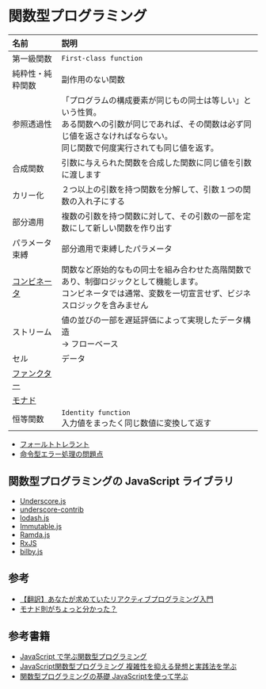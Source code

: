 # 関数型プログラミング

|名前|説明|
|:-|:-|
|第一級関数|`First-class function`|
|純粋性・純粋関数|副作用のない関数|
|参照透過性|「プログラムの構成要素が同じもの同士は等しい」という性質。<br>ある関数への引数が同じであれば、その関数は必ず同じ値を返さなければならない。<br>同じ関数で何度実行されても同じ値を返す。|
|合成関数|引数に与えられた関数を合成した関数に同じ値を引数に渡します|
|カリー化|２つ以上の引数を持つ関数を分解して、引数１つの関数の入れ子にする|
|部分適用|複数の引数を持つ関数に対して、その引数の一部を定数にして新しい関数を作り出す|
|パラメータ束縛|部分適用で束縛したパラメータ|
|[コンビネータ](docs/combinator.md)|関数など原始的なもの同士を組み合わせた高階関数であり、制御ロジックとして機能します。<br>コンビネータでは通常、変数を一切宣言せず、ビジネスロジックを含みません|
|ストリーム|値の並びの一部を遅延評価によって実現したデータ構造<br>→ フローベース|
|セル|データ|
|[ファンクター](docs/functor.md)||
|[モナド](docs/monad.md)||
|恒等関数|`Identity function` <br>入力値をまったく同じ数値に変換して返す|

- [フォールトトレラント](https://bit.ly/3KIvlor)
- [命令型エラー処理の問題点](docs/try-catch-problems.md)

## 関数型プログラミングの JavaScript ライブラリ
- [Underscore.js](http://underscorejs.org/)
- [underscore-contrib](https://github.com/documentcloud/underscore-contrib)
- [lodash.js](https://lodash.com/)
- [Immutable.js](https://immutable-js.com/)
- [Ramda.js](https://ramdajs.com/)
- [RxJS](https://rxjs.dev/)
- [bilby.js](https://github.com/puffnfresh/bilby.js)

## 参考
- [【翻訳】あなたが求めていたリアクティブプログラミング入門](http://ninjinkun.hatenablog.com/entry/introrxja)
- [モナド則がちょっと分かった？](https://qiita.com/7shi/items/547b6137d7a3c482fe68)

## 参考書籍
- [JavaScript で学ぶ関数型プログラミング](../../Books/978-4-87311-660-0/)
- [JavaScript関数型プログラミング 複雑性を抑える発想と実践法を学ぶ](../..//Books/978-4-2950-0113-3/)
- [関数型プログラミングの基礎 JavaScriptを使って学ぶ](../../Books/978-4-86594-059-6/)
